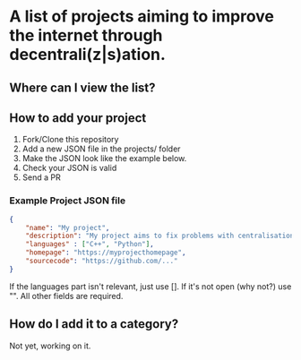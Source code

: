 # A list of projects aiming to improve the internet through decentrali(z|s)ation.

## Where can I view the list?


## How to add your project

1. Fork/Clone this repository
2. Add a new JSON file in the projects/ folder
3. Make the JSON look like the example below.
4. Check your JSON is valid
5. Send a PR

### Example Project JSON file

```json
{
    "name": "My project",
    "description": "My project aims to fix problems with centralisation by....",
    "languages" : ["C++", "Python"],
    "homepage": "https://myprojecthomepage",
    "sourcecode": "https://github.com/..."
}
```

If the languages part isn't relevant, just use []. If it's not open (why not?) use "".  All other fields are required.

## How do I add it to a category?

Not yet, working on it.
